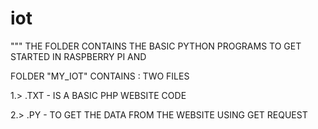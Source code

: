 # iot
""" THE FOLDER CONTAINS THE BASIC PYTHON PROGRAMS TO GET STARTED IN RASPBERRY PI AND 

FOLDER "MY_IOT"  CONTAINS : TWO FILES

1.>  .TXT  - IS A BASIC PHP WEBSITE CODE

2.>  .PY - TO GET THE DATA FROM THE WEBSITE USING GET REQUEST 
